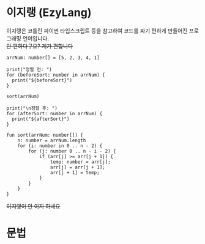 # 이지랭 (EzyLang)
이지랭은 코틀린 파이썬 타입스크립트 등을 참고하여 코드를 짜기 편하게 만들어진 프로그래밍 언어입니다. 
<br/>
~~안 편하다구요? 제가 편합니다~~

```
arrNum: number[] = [5, 2, 3, 4, 1]

print("정렬 전: ")
for (beforeSort: number in arrNum) {
  print("${beforeSort}")
}

sort(arrNum)

print("\n정렬 후: ")
for (afterSort: number in arrNum) {
  print("${afterSort}")
}

fun sort(arrNum: number[]) {
    n: number = arrNum.length
    for (i: number in 0 .. n - 2) {
        for (j: number 0 .. n - i - 2) {
            if (arr[j] >= arr[j + 1]) {
                temp: number = arr[j];
                arr[j] = arr[j + 1];
                arr[j + 1] = temp;
            }
        }
    }
}
```

~~이지랭이 안 이지 하네요~~

# 문법
